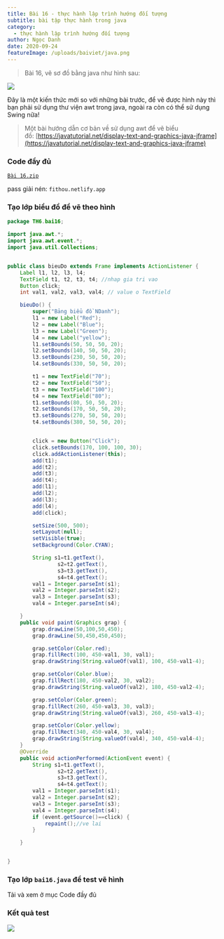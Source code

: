 ```yaml
---
title: Bài 16 - thực hành lập trình hướng đối tượng
subtitle: bài tập thực hành trong java
category:
  - thực hành lập trình hướng đối tượng
author: Ngọc Danh
date: 2020-09-24
featureImage: /uploads/baiviet/java.png
---
```


> Bài 16, vẽ sơ đồ bằng java như hình sau: 

[![](https://1.bp.blogspot.com/-KBgvWszwE_c/XokZXuSFKzI/AAAAAAAAeWI/ivcv8ZXNh04PglR7HI-t2bXFELZP6Ht2wCLcBGAsYHQ/s1600/Screen%2BShot%2B2020-04-05%2Bat%2B6.32.29%2BAM.png)](https://draft.blogger.com/#)

Đây là một kiến thức mới so với những bài trước, để vẽ được hình này thì bạn phải sử dụng thư viện awt trong java, ngoài ra còn có thể sử dụng Swing nữa!

  
>Một bài hướng dẫn cơ bản về sử dụng awt để vẽ biểu đồ: [https://javatutorial.net/display-text-and-graphics-java-jframe](https://javatutorial.net/display-text-and-graphics-java-jframe)  

### Code đầy đủ 

[`Bài 16.zip`](https://bit.ly/34ViadI)

pass giải nén: `fithou.netlify.app`

### Tạo lớp biểu đồ để vẽ theo hình

```java
package TH6.bai16;

import java.awt.*;
import java.awt.event.*;
import java.util.Collections;


public class bieuDo extends Frame implements ActionListener {
    Label l1, l2, l3, l4;
    TextField t1, t2, t3, t4; //nhap gia tri vao
    Button click;
    int val1, val2, val3, val4; // value o TextField

    bieuDo() {
        super("Bảng biểu đồ NDanh");
        l1 = new Label("Red");
        l2 = new Label("Blue");
        l3 = new Label("Green");
        l4 = new Label("yellow");
        l1.setBounds(50, 50, 50, 20);
        l2.setBounds(140, 50, 50, 20);
        l3.setBounds(230, 50, 50, 20);
        l4.setBounds(330, 50, 50, 20);

        t1 = new TextField("70");
        t2 = new TextField("50");
        t3 = new TextField("100");
        t4 = new TextField("80");
        t1.setBounds(80, 50, 50, 20);
        t2.setBounds(170, 50, 50, 20);
        t3.setBounds(270, 50, 50, 20);
        t4.setBounds(380, 50, 50, 20);


        click = new Button("Click");
        click.setBounds(170, 100, 100, 30);
        click.addActionListener(this);
        add(t1);
        add(t2);
        add(t3);
        add(t4);
        add(l1);
        add(l2);
        add(l3);
        add(l4);
        add(click);

        setSize(500, 500);
        setLayout(null);
        setVisible(true);
        setBackground(Color.CYAN);

        String s1=t1.getText(),
                s2=t2.getText(),
                s3=t3.getText(),
                s4=t4.getText();
        val1 = Integer.parseInt(s1);
        val2 = Integer.parseInt(s2);
        val3 = Integer.parseInt(s3);
        val4 = Integer.parseInt(s4);

    }
    public void paint(Graphics grap) {
        grap.drawLine(50,100,50,450);
        grap.drawLine(50,450,450,450);

        grap.setColor(Color.red);
        grap.fillRect(100, 450-val1, 30, val1);
        grap.drawString(String.valueOf(val1), 100, 450-val1-4);

        grap.setColor(Color.blue);
        grap.fillRect(180, 450-val2, 30, val2);
        grap.drawString(String.valueOf(val2), 180, 450-val2-4);

        grap.setColor(Color.green);
        grap.fillRect(260, 450-val3, 30, val3);
        grap.drawString(String.valueOf(val3), 260, 450-val3-4);

        grap.setColor(Color.yellow);
        grap.fillRect(340, 450-val4, 30, val4);
        grap.drawString(String.valueOf(val4), 340, 450-val4-4);
    }
    @Override
    public void actionPerformed(ActionEvent event) {
        String s1=t1.getText(),
                s2=t2.getText(),
                s3=t3.getText(),
                s4=t4.getText();
        val1 = Integer.parseInt(s1);
        val2 = Integer.parseInt(s2);
        val3 = Integer.parseInt(s3);
        val4 = Integer.parseInt(s4);
        if (event.getSource()==click) {
            repaint();//ve lai
        }

    }


}
```

### Tạo lớp `bai16.java` để test vẽ hình

Tải và xem ở mục Code đầy đủ  

### Kết quả test

![](https://1.bp.blogspot.com/-_gUoYWFTHX0/XomFJbZx_xI/AAAAAAAAeWU/yW18wWwq8TEydfw6hyH5LKktnCflkMQOgCLcBGAsYHQ/s1600/Screen%2BShot%2B2020-04-05%2Bat%2B2.12.05%2BPM.png)